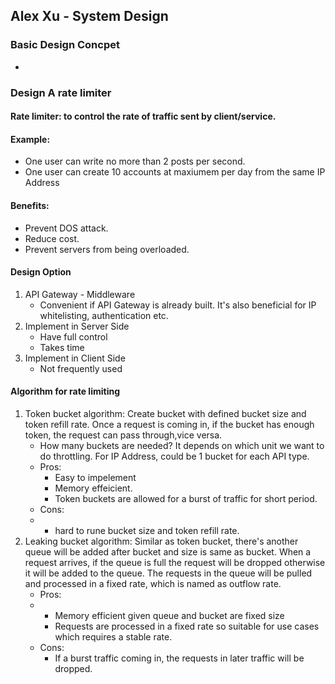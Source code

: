 ## Alex Xu - System Design

### Basic Design Concpet
- 




### Design A rate limiter
#### Rate limiter: to control the rate of traffic sent by client/service. 
#### Example: 
- One user can write no more than 2 posts per second.
- One user can create 10 accounts at maxiumem per day from the same IP Address

  
#### Benefits:
- Prevent DOS attack.
- Reduce cost.
- Prevent servers from being overloaded.

#### Design Option
1. API Gateway - Middleware
   - Convenient if API Gateway is already built. It's also beneficial for IP whitelisting, authentication etc.
3. Implement in Server Side
   - Have full control
   - Takes time
3. Implement in Client Side
   - Not frequently used

#### Algorithm for rate limiting 
1. Token bucket algorithm: Create bucket with defined bucket size and token refill rate. Once a request is coming in, if the bucket has enough token, the request can pass through,vice versa.
   - How many buckets are needed? It depends on which unit we want to do throttling. For IP Address, could be 1 bucket for each API type. 
   - Pros:
     - Easy to impelement
     - Memory effeicient.
     - Token buckets are allowed for a burst of traffic for short period.
   - Cons:
   - - hard to rune bucket size and token refill rate.
2. Leaking bucket algorithm: Similar as token bucket, there's another queue will be added after bucket and size is same as bucket. When a request arrives, if the queue is full the request will be dropped otherwise it will be added to the queue. The requests in the queue will be pulled and processed in a fixed rate, which is named as outflow rate.
   - Pros:
   - - Memory efficient given queue and bucket are fixed size
     - Requests are processed in a fixed rate so suitable for use cases which requires a stable rate.
   - Cons:
     - If a burst traffic coming in, the requests in later traffic will be dropped.
   
   





